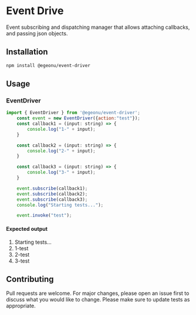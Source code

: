 # Event Drive
Event subscribing and dispatching manager that allows attaching callbacks, and passing json objects.
## Installation
```bash
npm install @egeonu/event-driver
```
## Usage
### EventDriver
```javascript
import { EventDriver } from '@egeonu/event-driver';
    const event = new EventDriver({action:"test"});
    const callback1 = (input: string) => {
        console.log("1-" + input);
    }

    const callback2 = (input: string) => {
        console.log("2-" + input);
    }

    const callback3 = (input: string) => {
        console.log("3-" + input);
    }

    event.subscribe(callback1);
    event.subscribe(callback2);
    event.subscribe(callback3);
    console.log("Starting tests...");

    event.invoke("test");
```
#### Expected output
1. Starting tests...
2. 1-test
3. 2-test
4. 3-test
## Contributing
Pull requests are welcome. For major changes, please open an issue first
to discuss what you would like to change.
Please make sure to update tests as appropriate.
